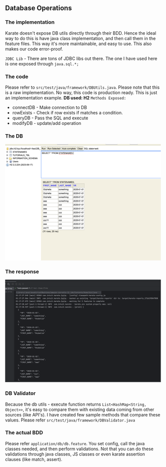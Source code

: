 ## Database Operations

### The implementation

Karate doesn't expose DB utils directly through their BDD. Hence the ideal way to do this is have java class
implementation, and then call them in the feature files. This way it's more maintainable, and easy to use. This also
makes our code error-proof.

`JDBC Lib` - There are tons of JDBC libs out there. The one I have used here is one exposed through `java.sql.*;`

### The code

Please refer to `src/test/java/framework/DBUtils.java`. Please note that this is a raw implementation. No way, this code
is production ready. This is just an implementation example.
**DB used: H2**
`Methods Exposed:`

* connectDB - Make connection to DB
* rowExists - Check if row exists if matches a condition.
* queryDB - Pass the SQL and execute
* modifyDB - update/add operation

### The DB

![aa](../documentation/images/db.png)

### The response

![aa](../documentation/images/db-response.png)

### DB Validator

Because the db utils - execute function returns `List<HashMap<String, Object>>`, it's easy to compare them with existing
data coming from other sources (like API's). I have created few sample methods that compare these values.
Please refer `src/test/java/framework/DBValidator.java`

### The actual BDD

Please refer `application/db/db.feature`. You set config, call the java classes needed, and then perform validations.
Not that you can do these validations through java classes, JS classes or even karate assertion clauses (like match,
assert).
